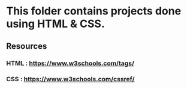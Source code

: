 # This folder contains projects done using HTML & CSS.

## Resources

### HTML : https://www.w3schools.com/tags/

### CSS : https://www.w3schools.com/cssref/


